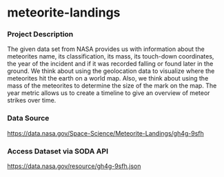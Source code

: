 # meteorite-landings

### Project Description ###
The given data set from NASA provides us with information about the meteorites name, its classification, its mass, its touch-down coordinates, the year of the incident and if it was recorded falling or found later in the ground. We think about using the geolocation data to visualize where the meteorites hit the earth on a world map. Also, we think about using the mass of the meteorites to determine the size of the mark on the map. The year metric allows us to create a timeline to give an overview of meteor strikes over time.

### Data Source ###
https://data.nasa.gov/Space-Science/Meteorite-Landings/gh4g-9sfh

### Access Dataset via SODA API ### 
https://data.nasa.gov/resource/gh4g-9sfh.json

